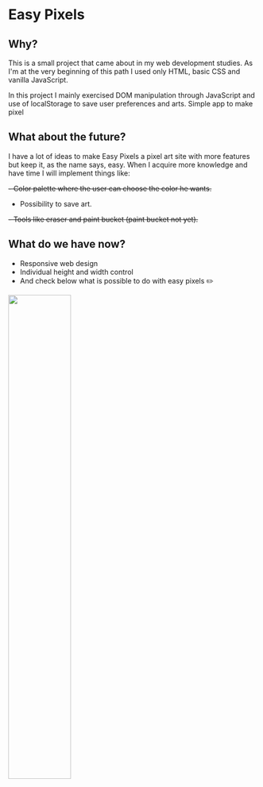# Easy Pixels

## Why?

This is a small project that came about in my web development studies. As I'm at the very beginning of this path I used only HTML, basic CSS and vanilla JavaScript.

In this project I mainly exercised DOM manipulation through JavaScript and use of localStorage to save user preferences and arts.
Simple app to make pixel 

## What about the future?
I have a lot of ideas to make Easy Pixels a pixel art site with more features but keep it, as the name says, easy. When I acquire more knowledge and have time I will implement things like:

~~- Color palette where the user can choose the color he wants.~~

- Possibility to save art.

~~- Tools like eraser and paint bucket (paint bucket not yet).~~

## What do we have now?

- Responsive web design
- Individual height and width control
- And check below what is possible to do with easy pixels :pencil2:

[<img src="https://i.ytimg.com/vi/R0YVHO4MRqQ/maxresdefault.jpg" width="50%">](https://www.youtube.com/watch?v=R0YVHO4MRqQ "Check it!")
